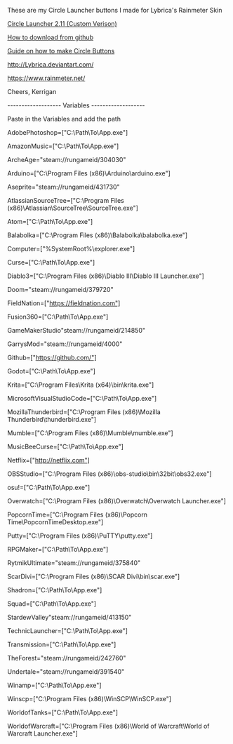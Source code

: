 These are my Circle Launcher buttons I made for Lybrica's Rainmeter Skin

[Circle Launcher 2.11 (Custom Verison)](https://github.com/Kavex/CircleLauncherButtons/archive/Custom-Launcher.zip)

[How to download from github](https://github.com/Kavex/CircleLauncherButtons/wiki/Download-zip-from-Github)

[Guide on how to make Circle Buttons](https://github.com/Kavex/CircleLauncherButtons/wiki)

http://Lybrica.deviantart.com/

https://www.rainmeter.net/

Cheers,
Kerrigan

------------------- Variables -------------------

Paste in the Variables and add the path

AdobePhotoshop=["C:\Path\To\App.exe"]

AmazonMusic=["C:\Path\To\App.exe"]

ArcheAge="steam://rungameid/304030"

Arduino=["C:\Program Files (x86)\Arduino\arduino.exe"]

Aseprite="steam://rungameid/431730"

AtlassianSourceTree=["C:\Program Files (x86)\Atlassian\SourceTree\SourceTree.exe"]

Atom=["C:\Path\To\App.exe"]

Balabolka=["C:\Program Files (x86)\Balabolka\balabolka.exe"]

Computer=["%SystemRoot%\explorer.exe"]

Curse=["C:\Path\To\App.exe"]

Diablo3=["C:\Program Files (x86)\Diablo III\Diablo III Launcher.exe"]

Doom="steam://rungameid/379720"

FieldNation=["https://fieldnation.com"]

Fusion360=["C:\Path\To\App.exe"]

GameMakerStudio"steam://rungameid/214850"

GarrysMod="steam://rungameid/4000"

Github=["https://github.com/"]

Godot=["C:\Path\To\App.exe"]

Krita=["C:\Program Files\Krita (x64)\bin\krita.exe"]

MicrosoftVisualStudioCode=["C:\Path\To\App.exe"]

MozillaThunderbird=["C:\Program Files (x86)\Mozilla Thunderbird\thunderbird.exe"]

Mumble=["C:\Program Files (x86)\Mumble\mumble.exe"]

MusicBeeCurse=["C:\Path\To\App.exe"]

Netflix=["http://netflix.com"]

OBSStudio=["C:\Program Files (x86)\obs-studio\bin\32bit\obs32.exe"]

osu!=["C:\Path\To\App.exe"]

Overwatch=["C:\Program Files (x86)\Overwatch\Overwatch Launcher.exe"]

PopcornTime=["C:\Program Files (x86)\Popcorn Time\PopcornTimeDesktop.exe"]

Putty=["C:\Program Files (x86)\PuTTY\putty.exe"]

RPGMaker=["C:\Path\To\App.exe"]

RytmikUltimate="steam://rungameid/375840"

ScarDivi=["C:\Program Files (x86)\SCAR Divi\bin\scar.exe"]

Shadron=["C:\Path\To\App.exe"]

Squad=["C:\Path\To\App.exe"]

StardewValley"steam://rungameid/413150"

TechnicLauncher=["C:\Path\To\App.exe"]

Transmission=["C:\Path\To\App.exe"]

TheForest="steam://rungameid/242760"

Undertale="steam://rungameid/391540"

Winamp=["C:\Path\To\App.exe"]

Winscp=["C:\Program Files (x86)\WinSCP\WinSCP.exe"]

WorldofTanks=["C:\Path\To\App.exe"]

WorldofWarcraft=["C:\Program Files (x86)\World of Warcraft\World of Warcraft Launcher.exe"]